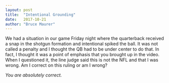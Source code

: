 ```yaml
---
layout: post
title:  "Intentional Grounding"
date:   2017-10-21
author: "Bruce Maurer"
---
```


We had a situation in our game Friday night where the quarterback received a
snap in the shotgun formation and intentional spiked the ball. It was not called
a penalty and I thought the QB had to be under center to do that. In fact, I
thought it was a point of emphasis that you brought up in the video. When I
questioned it, the line judge said this is not the NFL and that I was wrong. Am
I correct on this ruling or am I wrong?

*You are absolutely correct.*
